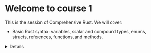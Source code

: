 # Welcome to course 1

This is the session of Comprehensive Rust. We will cover:

* Basic Rust syntax: variables, scalar and compound types, enums, structs,
  references, functions, and methods.

<!-- * Memory management: stack vs heap, manual memory management, scope-based memory
  management, and garbage collection.

* Ownership: move semantics, copying and cloning, borrowing, and lifetimes.
 -->
<details>

Please remind the students that:

* They should ask questions when they get them, don't save them to the end.
* The class is meant to be interactive and discussions are very much encouraged!
  * As an instructor, you should try to keep the discussions relevant, i.e.,
    keep the related to how Rust does things vs some other language. It can be
    hard to find the right balance, but err on the side of allowing discussions
    since they engage people much more than one-way communication.
* The questions will likely mean that we about things ahead of the slides.
  * This is perfectly okay! Repetition is an important part of learning. Remember
    that the slides are just a support and you are free to skip them as you
    like.

The idea for the first day is to show _just enough_ of Rust to be able to speak
about the famous borrow checker. The way Rust handles memory is a major feature
and we should show students this right away.

If you're teaching this in a classroom, this is a good place to go over the
schedule. We suggest splitting the day into two parts (following the slides):

* Morning: 9:00 to 12:00,
* Afternoon: 13:00 to 16:00.

You can of course adjust this as necessary. Please make sure to include breaks,
we recommend a break every hour!

</details>
